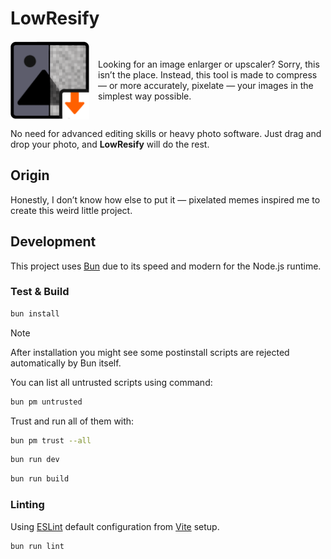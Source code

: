 # LowResify

<div style="display: flex; align-items: center;">
  <img src="./public/icons/icon-512.png" alt="LowResify Logo" style="width: 25%; margin-right: 1em;" />
  <p>
    Looking for an image enlarger or upscaler?
    Sorry, this isn’t the place. Instead, this tool is made to compress — or more accurately, pixelate — your images in the simplest way possible.
  </p>
</div>

No need for advanced editing skills or heavy photo software. Just drag and drop your photo, and **LowResify** will do the rest.

## Origin

Honestly, I don’t know how else to put it — pixelated memes inspired me to create this weird little project.

## Development

This project uses [Bun](https://bun.sh) due to its speed and modern for the Node.js runtime.

### Test & Build

```bash
bun install
```

> [!NOTE]  
> After installation you might see some postinstall scripts are rejected automatically by Bun itself.
>
> You can list all untrusted scripts using command:
>
> ```bash
> bun pm untrusted
> ```
>
> Trust and run all of them with:
>
> ```bash
> bun pm trust --all
> ```

```bash
bun run dev
```

```bash
bun run build
```

### Linting

Using [ESLint](https://eslint.org) default configuration from [Vite](https://vite.dev) setup.

```bash
bun run lint
```
